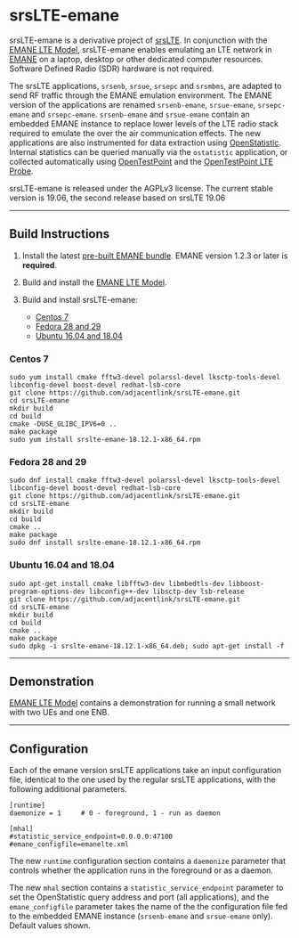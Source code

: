 srsLTE-emane
========

srsLTE-emane is a derivative project of [srsLTE](https://github.com/srsLTE). In conjunction with the
[EMANE LTE Model](https://github.com/adjacentlink/emane-model-lte.git), srsLTE-emane enables emulating
an LTE network in [EMANE](https://github.com/adjacentlink/emane.git) on a laptop, desktop or other
dedicated computer resources. Software Defined Radio (SDR) hardware is not required.

The srsLTE applications, `srsenb`, `srsue`, `srsepc` and `srsmbms`, are adapted to send RF traffic through
the EMANE emulation environment. The EMANE version of the applications are renamed `srsenb-emane`, `srsue-emane`,
`srsepc-emane` and `srsepc-emane`. `srsenb-emane` and `srsue-emane` contain an embedded EMANE instance
to replace lower levels of the LTE radio stack required to emulate the over the air communication effects. The new applications are also instrumented for data extraction using
[OpenStatistic](https://github.com/adjacentlink/openstatistic). Internal statistics can be queried manually
via the `ostatistic` application, or collected automatically using
[OpenTestPoint](https://github.com/adjacentlink/opentestpoint) and the
[OpenTestPoint LTE Probe](https://github.com/adjacentlink/opentestpoint-probe-lte).

srsLTE-emane is released under the AGPLv3 license. The current stable
version is 19.06, the second release based on srsLTE 19.06

---
## Build Instructions

1. Install the latest [pre-built EMANE bundle](https://github.com/adjacentlink/emane/wiki/Install). EMANE version 1.2.3 or later is **required**.

2. Build and install the [EMANE LTE Model](https://github.com/adjacentlink/emane-model-lte.git).

3. Build and install srsLTE-emane:
   * [Centos 7](#centos-7)
   * [Fedora 28 and 29](#fedora-28-and-29)
   * [Ubuntu 16.04 and 18.04](#ubuntu-1604-and-1804)


### Centos 7

```
sudo yum install cmake fftw3-devel polarssl-devel lksctp-tools-devel libconfig-devel boost-devel redhat-lsb-core
git clone https://github.com/adjacentlink/srsLTE-emane.git
cd srsLTE-emane
mkdir build
cd build
cmake -DUSE_GLIBC_IPV6=0 ..
make package
sudo yum install srslte-emane-18.12.1-x86_64.rpm
```

### Fedora 28 and 29

```
sudo dnf install cmake fftw3-devel polarssl-devel lksctp-tools-devel libconfig-devel boost-devel redhat-lsb-core
git clone https://github.com/adjacentlink/srsLTE-emane.git
cd srsLTE-emane
mkdir build
cd build
cmake ..
make package
sudo dnf install srslte-emane-18.12.1-x86_64.rpm
```

### Ubuntu 16.04 and 18.04

```
sudo apt-get install cmake libfftw3-dev libmbedtls-dev libboost-program-options-dev libconfig++-dev libsctp-dev lsb-release
git clone https://github.com/adjacentlink/srsLTE-emane.git
cd srsLTE-emane
mkdir build
cd build
cmake ..
make package
sudo dpkg -i srslte-emane-18.12.1-x86_64.deb; sudo apt-get install -f
```

---
## Demonstration

[EMANE LTE Model](https://github.com/adjacentlink/emane-model-lte.git) contains a demonstration for running
a small network with two UEs and one ENB.

---
## Configuration

Each of the emane version srsLTE applications take an input
configuration file, identical to the one used by the regular srsLTE
applications, with the following additional parameters.


```
[runtime]
daemonize = 1     # 0 - foreground, 1 - run as daemon

[mhal]
#statistic_service_endpoint=0.0.0.0:47100
#emane_configfile=emanelte.xml
```

The new `runtime` configuration section contains a `daemonize` parameter
that controls whether the application runs in the foreground or as a daemon.

The new `mhal` section contains a `statistic_service_endpoint`
parameter to set the OpenStatistic query address and port (all
applications), and the `emane_configfile` parameter takes the
name of the the configuration file fed to the embedded EMANE instance
(`srsenb-emane` and `srsue-emane` only). Default values shown.
